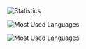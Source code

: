 ![Statistics](https://github-readme-stats.anuraghazra1.vercel.app/api?username=edwolt&show_icons=true&include_all_commits=true&hide_rank=true&hide_border=true&theme=dark)

![Most Used Languages](https://github-readme-stats.anuraghazra1.vercel.app/api/top-langs/?username=edwolt&layout=compact&hide_border=true&theme=dark)

![Most Used Languages](https://github-readme-stats.anuraghazra1.vercel.app/api/top-langs/?username=edwolt&hide_border=true&theme=dark)



<!--
### Hi there 👋

**Edwolt/Edwolt** is a ✨ _special_ ✨ repository because its `README.md` (this file) appears on your GitHub profile.

Here are some ideas to get you started:

- 🔭 I’m currently working on ...
- 🌱 I’m currently learning ...
- 👯 I’m looking to collaborate on ...
- 🤔 I’m looking for help with ...
- 💬 Ask me about ...
- 📫 How to reach me: ...
- 😄 Pronouns: ...
- ⚡ Fun fact: ...
-->

